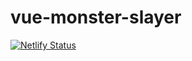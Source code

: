 # vue-monster-slayer

[![Netlify Status](https://api.netlify.com/api/v1/badges/80f9d04f-544a-4776-8490-5ac31e3e7432/deploy-status)](https://app.netlify.com/sites/vue-monsters-slayer/deploys)
